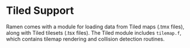 # Tiled Support

Ramen comes with a module for loading data from Tiled maps (.tmx files), along with Tiled tilesets (.tsx files).  The Tiled module includes `tilemap.f`, which contains tilemap rendering and collision detection routines.  

